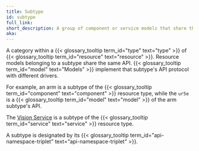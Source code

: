```yaml
---
title: Subtype
id: subtype
full_link:
short_description: A group of component or service models that share the same API. For example, arm is a subtype of component.
aka:
---
```


A category within a {{< glossary_tooltip term_id="type" text="type" >}} of {{< glossary_tooltip term_id="resource" text="resource" >}}.
Resource models belonging to a subtype share the same API.
{{< glossary_tooltip term_id="model" text="Models" >}} implement that subtype's API protocol with different drivers.

For example, an arm is a subtype of the {{< glossary_tooltip term_id="component" text="component" >}} resource type, while the `ur5e` is a {{< glossary_tooltip term_id="model" text="model" >}} of the arm subtype's API.

The [Vision Service](/services/vision/) is a subtype of the {{< glossary_tooltip term_id="service" text="service" >}} resource type.

A subtype is designated by its {{< glossary_tooltip term_id="api-namespace-triplet" text="api-namespace-triplet" >}}.
